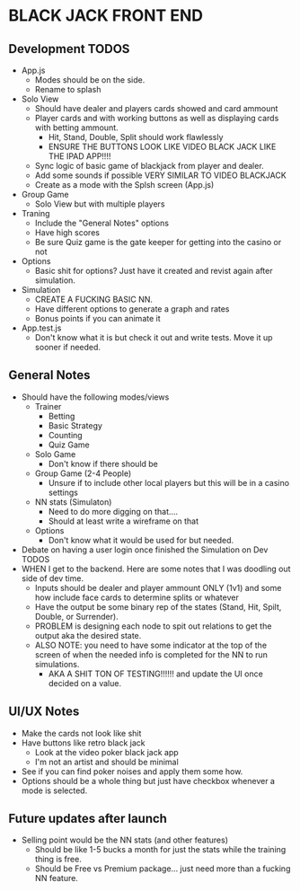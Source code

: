 # BLACK JACK FRONT END

## Development TODOS
- App.js
    - Modes should be on the side.
    - Rename to splash
- Solo View
    - Should have dealer and players cards showed and card ammount
    - Player cards and with working buttons as well as displaying cards with betting ammount.
        - Hit, Stand, Double, Split should work flawlessly
        - ENSURE THE BUTTONS LOOK LIKE VIDEO BLACK JACK LIKE THE IPAD APP!!!!
    - Sync logic of basic game of blackjack from player and dealer.
    - Add some sounds if possible VERY SIMILAR TO VIDEO BLACKJACK
    - Create as a mode with the Splsh screen (App.js)
- Group Game
    - Solo View but with multiple players
- Traning 
    - Include the "General Notes" options
    - Have high scores 
    - Be sure Quiz game is the gate keeper for getting into the casino or not
- Options
    - Basic shit for options? Just have it created and revist again after simulation.
- Simulation
    - CREATE A FUCKING BASIC NN.
    - Have different options to generate a graph and rates
    - Bonus points if you can animate it
- App.test.js
    - Don't know what it is but check it out and write tests. Move it up sooner if needed.
    
## General Notes
- Should have the following modes/views
    - Trainer
        - Betting 
        - Basic Strategy
        - Counting
        - Quiz Game
    - Solo Game
        - Don't know if there should be
    - Group Game (2-4 People)
        - Unsure if to include other local players but this will be in a casino settings
    - NN stats (Simulaton)
        - Need to do more digging on that....
        - Should at least write a wireframe on that
    - Options
        - Don't know what it would be used for but needed. 
- Debate on having a user login once finished the Simulation on Dev TODOS
- WHEN I get to the backend. Here are some notes that I was doodling out side of dev time.
    - Inputs should be dealer and player ammount ONLY (1v1) and some how include face cards to determine splits or whatever 
    - Have the output be some binary rep of the states (Stand, Hit, Spilt, Double, or Surrender). 
    - PROBLEM is designing each node to spit out relations to get the output aka the desired state.
    - ALSO NOTE: you need to have some indicator at the top of the screen of when the needed info is completed for the NN to run simulations.
        - AKA A SHIT TON OF TESTING!!!!!! and update the UI once decided on a value.

## UI/UX Notes
- Make the cards not look like shit
- Have buttons like retro black jack
    - Look at the video poker black jack app
    - I'm not an artist and should be minimal
- See if you can find poker noises and apply them some how.
- Options should be a whole thing but just have checkbox whenever a mode is selected.

## Future updates after launch
- Selling point would be the NN stats (and other features)
    - Should be like 1-5 bucks a month for just the stats while the training thing is free.
    - Should be Free vs Premium package... just need more than a fucking NN feature.
